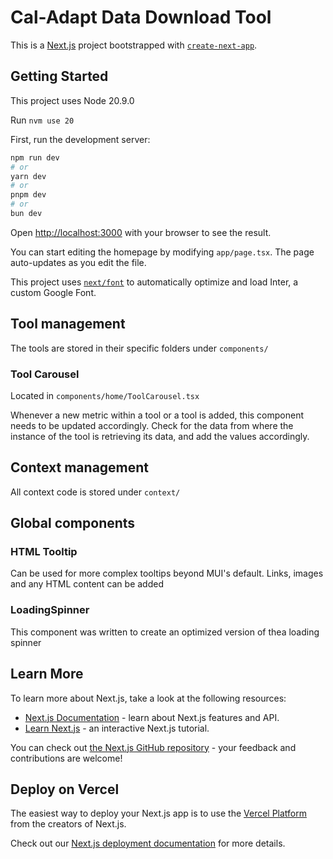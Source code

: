 # Cal-Adapt Data Download Tool 

This is a [Next.js](https://nextjs.org/) project bootstrapped with [`create-next-app`](https://github.com/vercel/next.js/tree/canary/packages/create-next-app).

## Getting Started

This project uses Node 20.9.0

Run ```nvm use 20``` 

First, run the development server:

```bash
npm run dev
# or
yarn dev
# or
pnpm dev
# or
bun dev
```

Open [http://localhost:3000](http://localhost:3000) with your browser to see the result.

You can start editing the homepage by modifying `app/page.tsx`. The page auto-updates as you edit the file.

This project uses [`next/font`](https://nextjs.org/docs/basic-features/font-optimization) to automatically optimize and load Inter, a custom Google Font.

## Tool management

The tools are stored in their specific folders under ```components/```

### Tool Carousel

Located in ```components/home/ToolCarousel.tsx```

Whenever a new metric within a tool or a tool is added, this component needs to be updated accordingly. Check for the data from where the instance of the tool is retrieving its data, and add the values accordingly. 

## Context management
All context code is stored under ```context/```

## Global components

### HTML Tooltip
Can be used for more complex tooltips beyond MUI's default. Links, images and any HTML content can be added

### LoadingSpinner
This component was written to create an optimized version of thea loading spinner

## Learn More

To learn more about Next.js, take a look at the following resources:

- [Next.js Documentation](https://nextjs.org/docs) - learn about Next.js features and API.
- [Learn Next.js](https://nextjs.org/learn) - an interactive Next.js tutorial.

You can check out [the Next.js GitHub repository](https://github.com/vercel/next.js/) - your feedback and contributions are welcome!

## Deploy on Vercel

The easiest way to deploy your Next.js app is to use the [Vercel Platform](https://vercel.com/new?utm_medium=default-template&filter=next.js&utm_source=create-next-app&utm_campaign=create-next-app-readme) from the creators of Next.js.

Check out our [Next.js deployment documentation](https://nextjs.org/docs/deployment) for more details.
